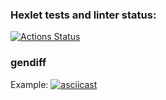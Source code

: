 ### Hexlet tests and linter status:
[![Actions Status](https://github.com/Hardtmuth/frontend-project-46/actions/workflows/hexlet-check.yml/badge.svg)](https://github.com/Hardtmuth/frontend-project-46/actions)

### gendiff
Example:
[![asciicast](https://asciinema.org/a/633085.svg)](https://asciinema.org/a/633085)
